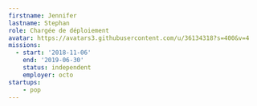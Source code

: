 ```yaml
---
firstname: Jennifer
lastname: Stephan
role: Chargée de déploiement
avatar: https://avatars3.githubusercontent.com/u/36134318?s=400&v=4
missions:
  - start: '2018-11-06'
    end: '2019-06-30'
    status: independent
    employer: octo
startups:
    - pop
---
```

